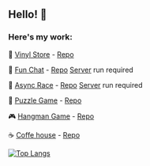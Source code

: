 ## Hello! 👋

### Here's my work:
🎵 [Vinyl Store](https://echoes-of-vinyl.netlify.app/) - [Repo](https://github.com/sunlaa/eCommerce-Application)

💬 [Fun Chat](https://rolling-scopes-school.github.io/sunlaa-JSFE2023Q4/fun-chat/) - [Repo](https://github.com/sunlaa/rs-projects/tree/fun-chat)
[Server](https://github.com/rolling-scopes-school/fun-chat-server/tree/main) run required


🚗 [Async Race](https://rolling-scopes-school.github.io/sunlaa-JSFE2023Q4/async-race/) - [Repo](https://github.com/sunlaa/rs-projects/tree/async-race)
[Server](https://github.com/mikhama/async-race-api) run required


🧩 [Puzzle Game](https://rolling-scopes-school.github.io/sunlaa-JSFE2023Q4/rss-puzzle/) - [Repo](https://github.com/sunlaa/rs-projects/tree/rss-puzzle)


🎮 [Hangman Game](https://rolling-scopes-school.github.io/sunlaa-JSFE2023Q4/hangman/) - [Repo](https://github.com/sunlaa/rs-projects/tree/hangman)


☕ [Coffe house](https://rolling-scopes-school.github.io/sunlaa-JSFE2023Q4/coffee-house/home.html) - [Repo](https://github.com/sunlaa/rs-projects/tree/coffee-house-week3)


[![Top Langs](https://github-readme-stats.vercel.app/api/top-langs/?username=sunlaa)](https://github.com/anuraghazra/github-readme-stats)
